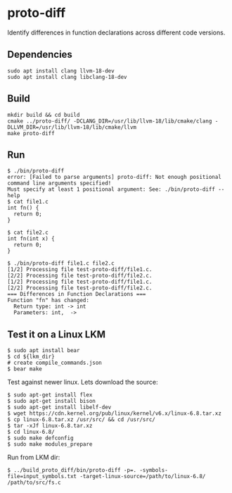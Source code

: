 # proto-diff
Identify differences in function declarations across different code versions.

## Dependencies

```
sudo apt install clang llvm-18-dev 
sudo apt install clang libclang-18-dev 
```

## Build

```
mkdir build && cd build
cmake ../proto-diff/ -DCLANG_DIR=/usr/lib/llvm-18/lib/cmake/clang -DLLVM_DIR=/usr/lib/llvm-18/lib/cmake/llvm
make proto-diff
```

## Run

```
$ ./bin/proto-diff 
error: [Failed to parse arguments] proto-diff: Not enough positional command line arguments specified!
Must specify at least 1 positional argument: See: ./bin/proto-diff --help
$ cat file1.c 
int fn() {
  return 0;
}

$ cat file2.c 
int fn(int x) {
  return 0;
}

$ ./bin/proto-diff file1.c file2.c 
[1/2] Processing file test-proto-diff/file1.c.
[2/2] Processing file test-proto-diff/file2.c.
[1/2] Processing file test-proto-diff/file1.c.
[2/2] Processing file test-proto-diff/file2.c.
=== Differences in Function Declarations ===
Function "fn" has changed:
  Return type: int -> int
  Parameters: int,  -> 

```

## Test it on a Linux LKM

```
$ sudo apt install bear
$ cd ${lkm_dir}
# create compile_commands.json
$ bear make
```

Test against newer linux. Lets download the source:

```
$ sudo apt-get install flex
$ sudo apt-get install bison
$ sudo apt-get install libelf-dev
$ wget https://cdn.kernel.org/pub/linux/kernel/v6.x/linux-6.8.tar.xz
$ cp linux-6.8.tar.xz /usr/src/ && cd /usr/src/
$ tar -xJf linux-6.8.tar.xz
$ cd linux-6.8/
$ sudo make defconfig
$ sudo make modules_prepare
```

Run from LKM dir:
```
$ ../build_proto_diff/bin/proto-diff -p=. -symbols-file=input_symbols.txt -target-linux-source=/path/to/linux-6.8/ /path/to/src/fs.c
```
